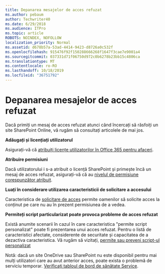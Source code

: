```yaml
---
title: Depanarea mesajelor de acces refuzat
ms.author: pebaum
author: Techwriter40
ms.date: 6/29/2018
ms.audience: ITPro
ms.topic: article
ROBOTS: NOINDEX, NOFOLLOW
localization_priority: Normal
ms.assetid: d678b57a-53ad-4414-9423-d8726a0c532f
ms.openlocfilehash: 915476f92f150288666268f1647f3cae7e9001a4
ms.sourcegitcommit: 037331d71f06750d972c0b6278b23bb15c4806ca
ms.translationtype: MT
ms.contentlocale: ro-RO
ms.lasthandoff: 10/18/2019
ms.locfileid: "36751792"
---
```

# <a name="troubleshoot-access-denied-messages"></a>Depanarea mesajelor de acces refuzat

Dacă primiți un mesaj de acces refuzat atunci când încercați să răsfoiți un site SharePoint Online, vă rugăm să consultați articolele de mai jos.

**Adăugați și licențiați utilizatorul**

Asigurați-vă că [atribuiți licențe utilizatorilor în Office 365 pentru afaceri](https://docs.microsoft.com/office365/admin/subscriptions-and-billing/assign-licenses-to-users?view=o365-worldwide&amp;tabs=One).

**Atribuire permisiuni**

Dacă utilizatorului i s-a atribuit o licență SharePoint și primește încă un mesaj de acces refuzat, asigurați-vă că au [nivelul de permisiune corespunzător atribuit](https://docs.microsoft.com/sharepoint/understanding-permission-levels).

**Luați în considerare utilizarea caracteristicii de solicitare a accesului**

Caracteristica de [solicitare de acces](https://support.office.com/article/Set-up-and-manage-access-requests-94B26E0B-2822-49D4-929A-8455698654B3) permite oamenilor să solicite acces la conținut pe care nu au în prezent permisiunea de a vedea. 

**Permiteți script particularizat poate provoca probleme de acces refuzat**

Există anumite scenarii în cazul în care caracteristica "permite script personalizat" poate fi prezentarea unui acces refuzat. Pentru o listă de caracteristici afectate, considerente de securitate și capacitatea de a dezactiva caracteristica. Vă rugăm să vizitați, [permite sau preveni script-ul personalizat](https://docs.microsoft.com/sharepoint/allow-or-prevent-custom-script)

Notă: dacă un site OneDrive sau SharePoint nu este disponibil pentru mai mulți utilizatori care au avut anterior acces, poate exista o problemă de serviciu temporar. [Verificați tabloul de bord de sănătate Service](https://portal.office.com/adminportal/home#/servicehealth).


  

